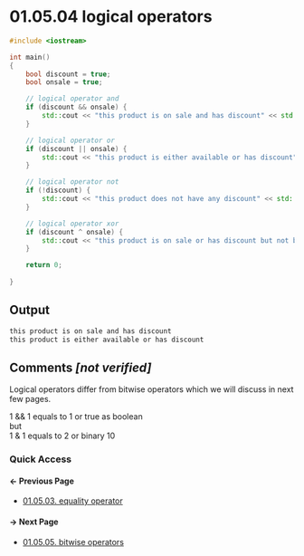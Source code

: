 # 01.05.04 logical operators

```cxx
#include <iostream>

int main()
{
    bool discount = true;
    bool onsale = true;

    // logical operator and
    if (discount && onsale) {
        std::cout << "this product is on sale and has discount" << std::endl;
    }

    // logical operator or
    if (discount || onsale) {
        std::cout << "this product is either available or has discount" << std::endl;
    }

    // logical operator not
    if (!discount) {
        std::cout << "this product does not have any discount" << std::endl;
    }

    // logical operator xor
    if (discount ^ onsale) {
        std::cout << "this product is on sale or has discount but not both" << std::endl;
    }

    return 0;
    
}

```

## Output

```txt
this product is on sale and has discount
this product is either available or has discount
```

## Comments *[not verified]*

Logical operators differ from bitwise operators which we will discuss in next few pages.

1 && 1 equals to 1 or true as boolean  
but  
1 & 1 equals to 2 or binary 10

### Quick Access

<div class="previous_page pagination">

#### &#8592; Previous Page

* [01.05.03. equality operator](./../../01.the_basics/05.expressions&statements&operators/03.equality.md)

</div>
<div class="next_page pagination">

#### &#8594; Next Page

* [01.05.05. bitwise operators](./../../01.the_basics/05.expressions&statements&operators/05.bitwise.md)

</div>
